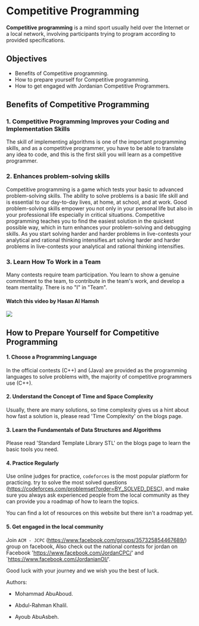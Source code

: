 # Competitive Programming

**Competitive programming** is a mind sport usually held over the Internet or a local network, involving participants trying to program according to provided specifications.

## Objectives

* Benefits of Competitive programming.
* How to prepare yourself for Competitive programming.
* How to get engaged with Jordanian Competitive Programmers.


## Benefits of Competitive Programming

### 1. Competitive Programming Improves your Coding and Implementation Skills

The skill of implementing algorithms is one of the important programming skills, and as a competitive programmer, you have to be able to translate any idea to code, and this is the first skill you will learn as a competitive programmer.

### 2. Enhances problem-solving skills

Competitive programming is a game which tests your basic to advanced problem-solving skills.
The ability to solve problems is a basic life skill and is essential to our day-to-day lives, at home, at school, and at work.
Good problem-solving skills empower you not only in your personal life but also in your professional life especially in critical situations.
Competitive programming teaches you to find the easiest solution in the quickest possible way, which in turn enhances your problem-solving and debugging skills.
As you start solving harder and harder problems in live-contests your analytical and rational thinking intensifies.art solving harder and harder problems in live-contests your analytical and rational thinking intensifies.

### 3. Learn How To Work in a Team

Many contests require team participation.
You learn to show a genuine commitment to the team, to contribute in the team's work, and develop a team mentality. There is no "I" in "Team".
#### Watch this video by Hasan Al Hamsh

[![](https://img.youtube.com/vi/JSmoa1iWWpk/0.jpg)](https://www.youtube.com/watch?v=JSmoa1iWWpk)

## How to Prepare Yourself for Competitive Programming

#### 1. Choose a Programming Language
In the official contests (C++) and (Java) are provided as the programming languages to solve problems with, 
the majority of competitive programmers use (C++).

#### 2. Understand the Concept of Time and Space Complexity

Usually, there are many solutions, so time complexity gives us a hint about how fast a solution is,
 please read 'Time Complexity' on the blogs page.

#### 3. Learn the Fundamentals of Data Structures and Algorithms
Please read 'Standard Template Library STL' on the blogs page to learn the basic tools you need.
#### 4. Practice Regularly

Use online judges for practice, `codeforces` is the most popular platform for practicing.
try to solve the most solved questions (https://codeforces.com/problemset?order=BY_SOLVED_DESC), and make sure you always
ask experienced people from the local community as they can provide you a roadmap of how to learn the topics.

You can find a lot of resources on this website but there isn't a roadmap yet. 

#### 5. Get engaged in the local community

Join `ACM - JCPC` (https://www.facebook.com/groups/357325854467689/) group on facebook,
Also check out the national contests for jordan on Facebook 'https://www.facebook.com/JordanCPC/' and  `https://www.facebook.com/JordanianOI/'.


Good luck with your journey and we wish you the best of luck.

Authors:

*  Mohammad AbuAboud.

*  Abdul-Rahman Khalil.

* Ayoub AbuAsbeh.
